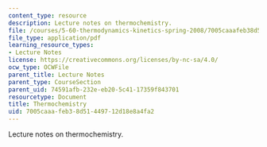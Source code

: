 ```yaml
---
content_type: resource
description: Lecture notes on thermochemistry.
file: /courses/5-60-thermodynamics-kinetics-spring-2008/7005caaafeb38d51449712d18e8a4fa2_lec_6.pdf
file_type: application/pdf
learning_resource_types:
- Lecture Notes
license: https://creativecommons.org/licenses/by-nc-sa/4.0/
ocw_type: OCWFile
parent_title: Lecture Notes
parent_type: CourseSection
parent_uid: 74591afb-232e-eb20-5c41-17359f843701
resourcetype: Document
title: Thermochemistry
uid: 7005caaa-feb3-8d51-4497-12d18e8a4fa2
---
```

Lecture notes on thermochemistry.